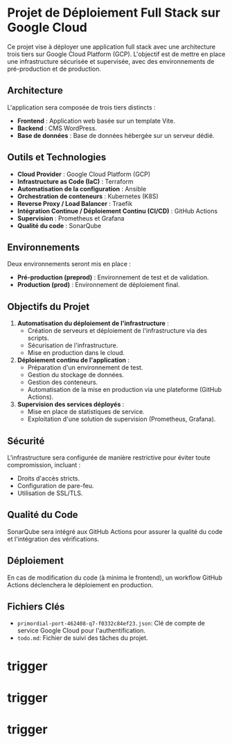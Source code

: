 # Projet de Déploiement Full Stack sur Google Cloud

Ce projet vise à déployer une application full stack avec une architecture trois tiers sur Google Cloud Platform (GCP). L'objectif est de mettre en place une infrastructure sécurisée et supervisée, avec des environnements de pré-production et de production.

## Architecture
L'application sera composée de trois tiers distincts :
- **Frontend** : Application web basée sur un template Vite.
- **Backend** : CMS WordPress.
- **Base de données** : Base de données hébergée sur un serveur dédié.

## Outils et Technologies
- **Cloud Provider** : Google Cloud Platform (GCP)
- **Infrastructure as Code (IaC)** : Terraform
- **Automatisation de la configuration** : Ansible
- **Orchestration de conteneurs** : Kubernetes (K8S)
- **Reverse Proxy / Load Balancer** : Traefik
- **Intégration Continue / Déploiement Continu (CI/CD)** : GitHub Actions
- **Supervision** : Prometheus et Grafana
- **Qualité du code** : SonarQube

## Environnements
Deux environnements seront mis en place :
- **Pré-production (preprod)** : Environnement de test et de validation.
- **Production (prod)** : Environnement de déploiement final.

## Objectifs du Projet
1.  **Automatisation du déploiement de l'infrastructure** :
    - Création de serveurs et déploiement de l'infrastructure via des scripts.
    - Sécurisation de l'infrastructure.
    - Mise en production dans le cloud.
2.  **Déploiement continu de l'application** :
    - Préparation d'un environnement de test.
    - Gestion du stockage de données.
    - Gestion des conteneurs.
    - Automatisation de la mise en production via une plateforme (GitHub Actions).
3.  **Supervision des services déployés** :
    - Mise en place de statistiques de service.
    - Exploitation d'une solution de supervision (Prometheus, Grafana).

## Sécurité
L'infrastructure sera configurée de manière restrictive pour éviter toute compromission, incluant :
- Droits d'accès stricts.
- Configuration de pare-feu.
- Utilisation de SSL/TLS.

## Qualité du Code
SonarQube sera intégré aux GitHub Actions pour assurer la qualité du code et l'intégration des vérifications.

## Déploiement
En cas de modification du code (à minima le frontend), un workflow GitHub Actions déclenchera le déploiement en production.

## Fichiers Clés
- `primordial-port-462408-q7-f0332c84ef23.json`: Clé de compte de service Google Cloud pour l'authentification.
- `todo.md`: Fichier de suivi des tâches du projet.



# trigger
# trigger
# trigger
